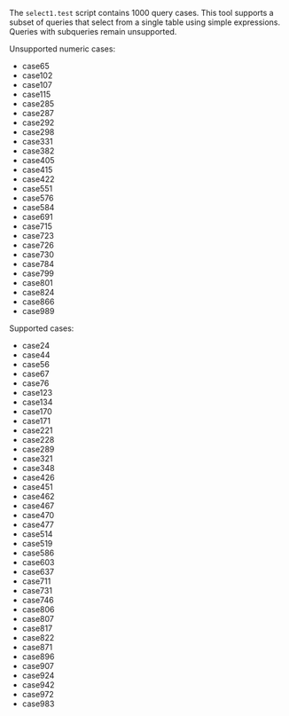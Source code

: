 The `select1.test` script contains 1000 query cases. This tool supports a subset of
queries that select from a single table using simple expressions. Queries with
subqueries remain unsupported.

Unsupported numeric cases:
- case65
- case102
- case107
- case115
- case285
- case287
- case292
- case298
- case331
- case382
- case405
- case415
- case422
- case551
- case576
- case584
- case691
- case715
- case723
- case726
- case730
- case784
- case799
- case801
- case824
- case866
- case989

Supported cases:
- case24
- case44
- case56
- case67
- case76
- case123
- case134
- case170
- case171
- case221
- case228
- case289
- case321
- case348
- case426
- case451
- case462
- case467
- case470
- case477
- case514
- case519
- case586
- case603
- case637
- case711
- case731
- case746
- case806
- case807
- case817
- case822
- case871
- case896
- case907
- case924
- case942
- case972
- case983
